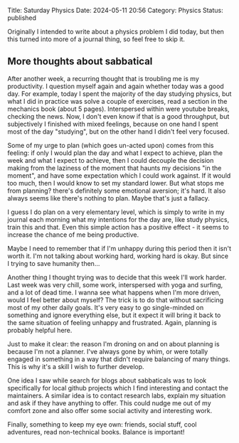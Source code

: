 Title: Saturday Physics
Date: 2024-05-11 20:56
Category: Physics
Status: published

Originally I intended to write about a physics problem I did today, but then this turned into more of a journal thing, so feel free to skip it.

## More thoughts about sabbatical
After another week, a recurring thought that is troubling me is my productivity. I question myself again and again whether today was a good day. For example, today I spent the majority of the day studying physics, but what I did in practice was solve a couple of exercises, read a section in the mechanics book (about 5 pages). Interspersed within were youtube breaks, checking the news. Now, I don't even know if that is a good throughput, but subjectively I finished with mixed feelings, because on one hand I spent most of the day "studying", but on the other hand I didn't feel very focused.

Some of my urge to plan (which goes un-acted upon) comes from this feeling: if only I would plan the day and what I expect to achieve, plan the week and what I expect to achieve, then I could decouple the decision making from the laziness of the moment that haunts my decisions "in the moment", and have some expectation which I could work against. If it would too much, then I would know to set my standard lower. But what stops me from planning? there's definitely some emotional aversion; it's hard. It also always seems like there's nothing to plan. Maybe that's just a fallacy.
 
I guess I do plan on a very elementary level, which is simply to write in my journal each morning what my intentions for the day are, like study physics, train this and that. Even this simple action has a positive effect - it seems to increase the chance of me being productive.

Maybe I need to remember that if I'm unhappy during this period then it isn't worth it. I'm not talking about working hard, working hard is okay. But since I trying to save humanity then...

Another thing I thought trying was to decide that this week I'll work harder. Last week was very chill, some work, interspersed with yoga and surfing, and a lot of dead time. I wanna see what happens when I'm more driven, would I feel better about myself? The trick is to do that without sacrificing most of my other daily goals. It's very easy to go single-minded on something and ignore everything else, but it expect it will bring it back to the same situation of feeling unhappy and frustrated. Again, planning is probably helpful here.

Just to make it clear: the reason I'm droning on and on about planning is because I'm not a planner. I've always gone by whim, or were totally engaged in something in a way that didn't require balancing of many things. This is why it's a skill I wish to further develop.

One idea I saw while search for blogs about sabbaticals was to look specifically for local github projects which I find interesting and contact the maintainers. A similar idea is to contact research labs, explain my situation and ask if they have anything to offer. This could nudge me out of my comfort zone and also offer some social activity and interesting work.

Finally, something to keep my eye own: friends, social stuff, cool adventures, read non-technical books. Balance is important!

<!--
## A physics problem
Here's a problem from K&K Mechanics that I solved today:

**Beads on hanging ring**
 A ring of mass $M$ hangs from a thread, and two beads of mass $m$ slide on it without friction, as shown. The beads are released simultaneously from the top of the ring and slide down opposite sides. Show that the ring will start to rise if $m > 3M/2$, and find the angle at which this occurs.
 
<p style="width:30%; margin:auto">
  <img src="{static}images/saturday_physics/beads_on_ring.png" />
</p>

-->
